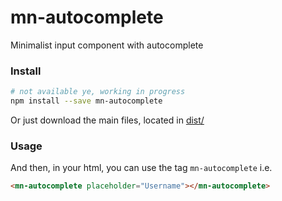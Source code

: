 # mn-autocomplete

Minimalist input component with autocomplete

<!-- See the [demo](https://minimalist-components.github.io/mn-autocomplete/) -->

<!-- [![preview demo](https://raw.githubusercontent.com/minimalist-components/mn-autocomplete/master/sources/example/mn-autocomplete.gif)](https://minimalist-components.github.io/mn-autocomplete/)  -->

### Install

```sh
# not available ye, working in progress
npm install --save mn-autocomplete
```

Or just download the main files, located in [dist/](https://github.com/minimalist-components/mn-autocomplete/tree/master/dist)

### Usage

And then, in your html, you can use the tag `mn-autocomplete` i.e.

```html
<mn-autocomplete placeholder="Username"></mn-autocomplete>
```
